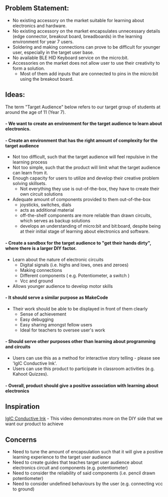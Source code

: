 ## Problem Statement:

- No existing accessory on the market suitable for learning about electronics and hardware.
- No existing accessory on the market encapsulates unnecessary details (edge connector, breakout board, breadboards) in the learning environment for year 7 users.
- Soldering and making connections can prove to be difficult for younger user, especially in the target user base.
- No available BLE HID Keyboard service on the micro:bit.
- Accessories on the market does not allow user to use their creativity to form a solution.
    - Most of them add inputs that are connected to pins in the micro:bit using the breakout board.


## Ideas:

The term "Target Audience" below refers to our target group of students at around the age of 11 (Year 7).

#### - We want to create an environment for the target audience to learn about electronics.
#### - Create an environment that has the right amount of complexity for the target audience
- Not too difficult, such that the target audience will feel repulsive in the learning process
- Not too simple, such that the product will limit what the target audience can learn from it.
- Enough capacity for users to utilize and develop their creative problem solving skillsets.
    - Not everything they use is out-of-the-box, they have to create their own circuit solutions
- Adequate amount of components provided to them out-of-the-box
    - joysticks, switches, dials
    - acts as additional material
    - off-the-shelf components are more reliable than drawn circuits, which serves as backup solutions
    - develops an understanding of micro:bit and bit:board, despite being at their initial stage of learning about electronics and software.

#### - Create a sandbox for the target audience to "get their hands dirty", where there is a larger DIY factor.
- Learn about the nature of electronic circuits
    - Digital signals (i.e. highs and lows, ones and zeroes)
    - Making connections
    - Different components ( e.g. Potentiometer, a switch )
    - Vcc and ground
- Allows younger audience to develop motor skills
#### - It should serve a similar purpose as MakeCode
- Their work should be able to be displayed in front of them clearly
    - Sense of achievement
    - Easy debugging
    - Easy sharing amongst fellow users
    - Ideal for teachers to oversee user's work
#### - Should serve other purposes other than learning about programming and circuits
- Users can use this as a method for interactive story telling - please see 'IgIC Conductive Ink'.
- Users can use this product to participate in classroom activities (e.g. Kahoot Quizzes).

#### - Overall, product should give a positive association with learning about electronics

## Inspiration
[IgIC Conductive Ink](https://www.youtube.com/watch?v=yo2kRItBaKw)
    - This video demonstrates more on the DIY side that we want our product to achieve

## Concerns
- Need to tune the amount of encapsulation such that it will give a positive learning experience to the target user audience
- Need to create guides that teaches target user audience about electronics circuit and components (e.g. potentiometer)
- Need to consider the reliability of said components (i.e. pencil drawn potentiometer)
- Need to consider undefined behaviours by the user (e.g. connecting vcc to ground)
